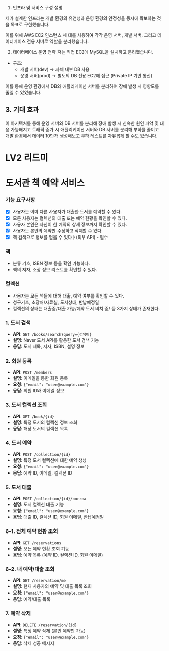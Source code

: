 1. 인프라 및 서비스 구성 설명

제가 설계한 인프라는 개발 환경의 유연성과 운영 환경의 안정성을 동시에 확보하는 것을 목표로 구현했습니다.

이를 위해 AWS EC2 인스턴스 세 대를 사용하여 각각 운영 서버, 개발 서버, 그리고 데이터베이스 전용 서버로 역할을 분리했습니다.

2. 데이터베이스 운영 전략
   저는 직접 EC2에 MySQL을 설치하고 분리했습니다.

- 구조:
    - 개발 서버(dev) → 자체 내부 DB 사용
    - 운영 서버(prod) → 별도의 DB 전용 EC2에 접근 (Private IP 기반 통신)

이를 통해 운영 환경에서 DB와 애플리케이션 서버를 분리하여 장애 발생 시 영향도를 줄일 수 있었습니다.

## 3. 기대 효과

이 아키텍처를 통해 운영 서버와 DB 서버를 분리해 장애 발생 시 신속한 원인 파악 및 대응 가능해지고 트래픽 증가 시 애플리케이션 서버와 DB 서버를 분리해 부하를 줄이고 개발 환경에서 데이터 10만개 생성해보고
부하 테스트를 자유롭게 할 수도 있습니다.

# LV2 리드미

# 도서관 책 예약 서비스

### 기능 요구사항

- [x] 사용자는 이미 다른 사용자가 대출한 도서를 예약할 수 있다.
- [x] 모든 사용자는 컬렉션의 대출 또는 예약 현황을 확인할 수 있다.
- [x] 사용자 본인은 자신이 한 예약의 상세 정보까지 확인할 수 있다.
- [x] 사용자는 본인의 예약만 수정하고 삭제할 수 있다.
- [x] 책 검색으로 정보를 얻을 수 있다ㅏ(외부 API) - 필수

### 책

- 분류 기호, ISBN 정보 등을 확인 가능하다.
- 책의 저자, 소장 정보 리스트를 확인할 수 있다.

### 컬렉션

- 사용자는 모든 책들에 대해 대출, 예약 여부를 확인할 수 있다.
- 청구기호, 소장처/자료실, 도서상태, 반납예정일
- 컬렉션의 상태는 대출중/대출 가능/예약 도서 비치 중/ 등 3가지 상태가 존재한다.

### 1. 도서 검색

- **API**: `GET /books/search?query={검색어}`
- **설명**: Naver 도서 API를 활용한 도서 검색 기능
- **응답**: 도서 제목, 저자, ISBN, 설명 정보

### 2. 회원 등록

- **API**: `POST /members`
- **설명**: 이메일을 통한 회원 등록
- **요청**: `{"email": "user@example.com"}`
- **응답**: 회원 ID와 이메일 정보

### 3. 도서 컬렉션 조회

- **API**: `GET /book/{id}`
- **설명**: 특정 도서의 컬렉션 정보 조회
- **응답**: 해당 도서의 컬렉션 목록

### 4. 도서 예약

- **API**: `POST /collection/{id}`
- **설명**: 특정 도서 컬렉션에 대한 예약 생성
- **요청**: `{"email": "user@example.com"}`
- **응답**: 예약 ID, 이메일, 컬렉션 ID

### 5. 도서 대출

- **API**: `POST /collection/{id}/borrow`
- **설명**: 도서 컬렉션 대출 기능
- **요청**: `{"email": "user@example.com"}`
- **응답**: 대출 ID, 컬렉션 ID, 회원 이메일, 반납예정일

### 6-1. 전체 예약 현황 조회

- **API**: `GET /reservations`
- **설명**: 모든 예약 현황 조회 기능
- **응답**: 예약 목록 (예약 ID, 컬렉션 ID, 회원 이메일)

### 6-2. 내 예약/대출 조회

- **API**: `GET /reservation/me`
- **설명**: 현재 사용자의 예약 및 대출 목록 조회
- **요청**: `{"email": "user@example.com"}`
- **응답**: 예약/대출 목록

### 7. 예약 삭제

- **API**: `DELETE /reservation/{id}`
- **설명**: 특정 예약 삭제 (본인 예약만 가능)
- **요청**: `{"email": "user@example.com"}`
- **응답**: 삭제 성공 메시지

